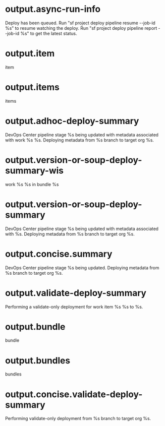 # output.async-run-info

Deploy has been queued.
Run "sf project deploy pipeline resume --job-id %s" to resume watching the deploy.
Run "sf project deploy pipeline report --job-id %s" to get the latest status.

# output.item

item

# output.items

items

# output.adhoc-deploy-summary

DevOps Center pipeline stage %s being updated with metadata associated with work %s %s.
Deploying metadata from %s branch to target org %s.

# output.version-or-soup-deploy-summary-wis

work %s %s in bundle %s

# output.version-or-soup-deploy-summary

DevOps Center pipeline stage %s being updated with metadata associated with %s.
Deploying metadata from %s branch to target org %s.

# output.concise.summary

DevOps Center pipeline stage %s being updated. Deploying metadata from %s branch to target org %s.

# output.validate-deploy-summary

Performing a validate-only deployment for work item %s %s to %s.

# output.bundle

bundle

# output.bundles

bundles

# output.concise.validate-deploy-summary

Performing validate-only deployment from %s branch to target org %s.
